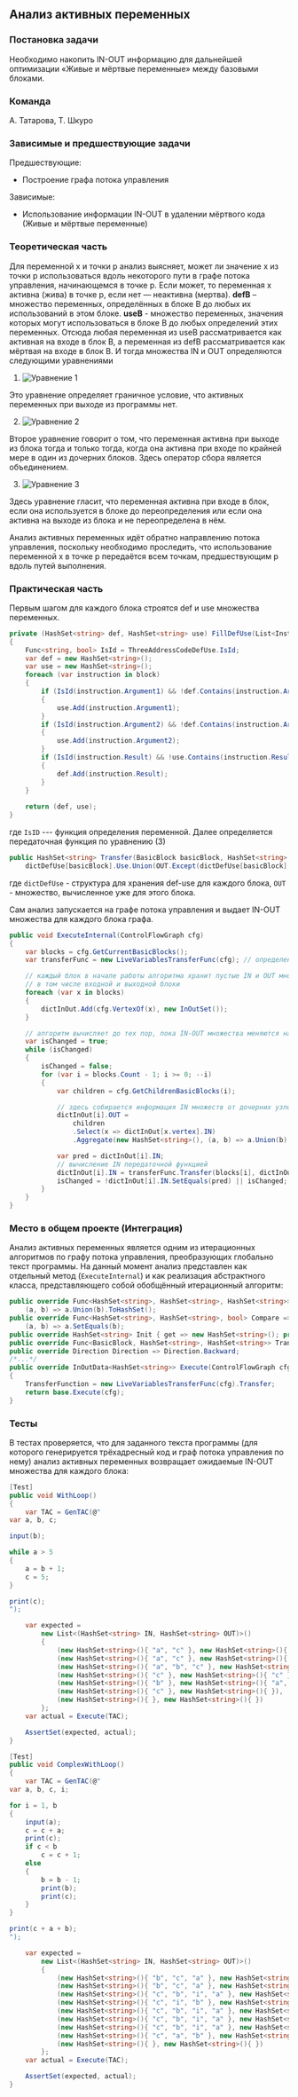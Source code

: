 ## Анализ активных переменных

### Постановка задачи
Необходимо накопить IN-OUT информацию для дальнейшей оптимизации «Живые и мёртвые переменные» между базовыми блоками.

### Команда
А. Татарова, Т. Шкуро

### Зависимые и предшествующие задачи
Предшествующие:

- Построение графа потока управления

Зависимые:

- Использование информации IN-OUT в удалении мёртвого кода (Живые и мёртвые переменные)

### Теоретическая часть
Для переменной x и точки p анализ выясняет, может ли значение x из точки p использоваться вдоль некоторого пути в графе потока управления, начинающемся в точке p. Если может, то переменная x активна (жива) в точке p, если нет — неактивна (мертва). 
__defB__ – множество переменных, определённых в блоке B до любых их использований в этом блоке.
__useB__ -  множество переменных, значения которых могут использоваться в блоке B до любых определений этих переменных.
Отсюда любая переменная из useB рассматривается как активная на входе в блок B, а переменная из defB рассматривается как мёртвая на входе в блок B. 
И тогда множества IN и OUT определяются следующими уравнениями

1. ![Уравнение 1](3_LiveVariables/pic1.jpg)

Это уравнение определяет граничное условие, что активных переменных при выходе из программы нет.

2. ![Уравнение 2](3_LiveVariables/pic2.jpg)

Второе уравнение говорит о том, что переменная активна при выходе из блока тогда и только тогда, когда она активна при входе по крайней мере в один из дочерних блоков. Здесь оператор сбора является объединением.

3. ![Уравнение 3](3_LiveVariables/pic3.jpg)

Здесь уравнение гласит, что переменная активна при входе в блок, если она используется в блоке до переопределения или если она активна на выходе из блока и не переопределена в нём.


Анализ активных переменных идёт обратно направлению потока управления, поскольку необходимо проследить, что использование переменной x в точке p передаётся всем точкам, предшествующим p вдоль путей выполнения. 

### Практическая часть
Первым шагом для каждого блока строятся def и use множества переменных. 
```csharp
private (HashSet<string> def, HashSet<string> use) FillDefUse(List<Instruction> block)
{
    Func<string, bool> IsId = ThreeAddressCodeDefUse.IsId;
    var def = new HashSet<string>();
    var use = new HashSet<string>();
    foreach (var instruction in block)
    {
        if (IsId(instruction.Argument1) && !def.Contains(instruction.Argument1))
        {
            use.Add(instruction.Argument1);
        }
        if (IsId(instruction.Argument2) && !def.Contains(instruction.Argument2))
        {
            use.Add(instruction.Argument2);
        }
        if (IsId(instruction.Result) && !use.Contains(instruction.Result))
        {
            def.Add(instruction.Result);
        }
    }
    
    return (def, use);
}
```
где ```IsID``` --- функция определения переменной.
Далее определяется передаточная функция по уравнению (3)
```csharp
public HashSet<string> Transfer(BasicBlock basicBlock, HashSet<string> OUT) =>
    dictDefUse[basicBlock].Use.Union(OUT.Except(dictDefUse[basicBlock].Def)).ToHashSet();
```
где ```dictDefUse``` - структура для хранения def-use для каждого блока, ```OUT``` - множество, вычисленное уже для этого блока.

Сам анализ запускается на графе потока управления и выдает IN-OUT множества для каждого блока графа.
```csharp
public void ExecuteInternal(ControlFlowGraph cfg)
{
    var blocks = cfg.GetCurrentBasicBlocks();
    var transferFunc = new LiveVariablesTransferFunc(cfg); // определение передаточной функции

    // каждый блок в начале работы алгоритма хранит пустые IN и OUT множества
    // в том числе входной и выходной блоки
    foreach (var x in blocks)
    {
        dictInOut.Add(cfg.VertexOf(x), new InOutSet());
    }

    // алгоритм вычисляет до тех пор, пока IN-OUT множества меняются на очередной итерации
    var isChanged = true;
    while (isChanged)
    {
        isChanged = false;
        for (var i = blocks.Count - 1; i >= 0; --i)
        {
            var children = cfg.GetChildrenBasicBlocks(i);

            // здесь собирается информация IN множеств от дочерних узлов
            dictInOut[i].OUT =
                children
                .Select(x => dictInOut[x.vertex].IN)
                .Aggregate(new HashSet<string>(), (a, b) => a.Union(b).ToHashSet());

            var pred = dictInOut[i].IN;
            // вычисление IN передаточной функцией
            dictInOut[i].IN = transferFunc.Transfer(blocks[i], dictInOut[i].OUT);
            isChanged = !dictInOut[i].IN.SetEquals(pred) || isChanged;
        }
    }
}
```

### Место в общем проекте (Интеграция)
Анализ активных переменных является одним из итерационных алгоритмов по графу потока управления, преобразующих глобально текст программы. 
На данный момент анализ представлен как отдельный метод (`ExecuteInternal`) и как реализация абстрактного класса, представляющего собой обобщённый итерационный алгоритм:

```csharp
public override Func<HashSet<string>, HashSet<string>, HashSet<string>> CollectingOperator =>
    (a, b) => a.Union(b).ToHashSet();
public override Func<HashSet<string>, HashSet<string>, bool> Compare =>
    (a, b) => a.SetEquals(b);
public override HashSet<string> Init { get => new HashSet<string>(); protected set { } }
public override Func<BasicBlock, HashSet<string>, HashSet<string>> TransferFunction { get; protected set; }
public override Direction Direction => Direction.Backward;
/*...*/
public override InOutData<HashSet<string>> Execute(ControlFlowGraph cfg, bool useRenumbering = true)
{
    TransferFunction = new LiveVariablesTransferFunc(cfg).Transfer;
    return base.Execute(cfg);
}
```

### Тесты
В тестах проверяется, что для заданного текста программы (для которого генерируется трёхадресный код и граф потока управления по нему) анализ активных переменных возвращает ожидаемые IN-OUT множества для каждого блока:
```csharp
[Test]
public void WithLoop()
{
    var TAC = GenTAC(@"
var a, b, c;

input(b);

while a > 5
{
    a = b + 1;
    c = 5;
}

print(c);
");

    var expected =
        new List<(HashSet<string> IN, HashSet<string> OUT)>()
        {
            (new HashSet<string>(){ "a", "c" }, new HashSet<string>(){ "a", "c" }),
            (new HashSet<string>(){ "a", "c" }, new HashSet<string>(){ "a", "b", "c" }),
            (new HashSet<string>(){ "a", "b", "c" }, new HashSet<string>(){ "b", "c" }),
            (new HashSet<string>(){ "c" }, new HashSet<string>(){ "c" }),
            (new HashSet<string>(){ "b" }, new HashSet<string>(){ "a", "b", "c" }),
            (new HashSet<string>(){ "c" }, new HashSet<string>(){ }),
            (new HashSet<string>(){ }, new HashSet<string>(){ })
        };
    var actual = Execute(TAC);

    AssertSet(expected, actual);
}

[Test]
public void ComplexWithLoop()
{
    var TAC = GenTAC(@"
var a, b, c, i;

for i = 1, b
{
    input(a);
    c = c + a;
    print(c);
    if c < b
        c = c + 1;
    else
    {
        b = b - 1;
        print(b);
        print(c);
    }
}

print(c + a + b);
");

    var expected =
        new List<(HashSet<string> IN, HashSet<string> OUT)>()
        {
            (new HashSet<string>(){ "b", "c", "a" }, new HashSet<string>(){ "c", "b", "a" }),
            (new HashSet<string>(){ "b", "c", "a" }, new HashSet<string>(){ "c", "i", "b", "a" }),
            (new HashSet<string>(){ "c", "b", "i", "a" }, new HashSet<string>(){ "c", "b", "i", "a" }),
            (new HashSet<string>(){ "c", "i", "b" }, new HashSet<string>(){ "c", "a", "b", "i" }),
            (new HashSet<string>(){ "c", "b", "i", "a" }, new HashSet<string>(){ "c", "b", "i", "a" }),
            (new HashSet<string>(){ "c", "b", "i", "a" }, new HashSet<string>(){ "c", "b", "i", "a" }),
            (new HashSet<string>(){ "c", "b", "i", "a" }, new HashSet<string>(){ "c", "b", "i", "a" }),
            (new HashSet<string>(){ "c", "a", "b" }, new HashSet<string>(){ }),
            (new HashSet<string>(){ }, new HashSet<string>(){ })
        };
    var actual = Execute(TAC);

    AssertSet(expected, actual);
}
```
